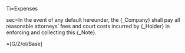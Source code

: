 Ti=Expenses

sec=In the event of any default hereunder, the {_Company} shall pay all reasonable attorneys’ fees and court costs incurred by {_Holder} in enforcing and collecting this {_Note}.

=[G/Z/ol/Base]
